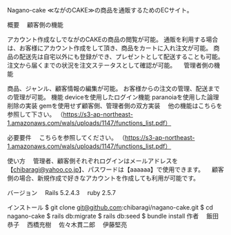 Nagano-cake
≪ながのCAKE≫の商品を通販するためのECサイト。

概要
　顧客側の機能

アカウント作成なしでながのCAKEの商品の閲覧が可能。
通販を利用する場合は、お客様にアカウント作成をして頂き、商品をカートに入れ注文が可能。
商品の配送先は自宅以外にも登録ができ、プレゼントとして配送することも可能。
注文から届くまでの状況を注文ステータスとして確認が可能。
　管理者側の機能

商品、ジャンル、顧客情報の編集が可能。
お客様からの注文の管理、配送までの管理が可能。
機能
deviceを使用したログイン機能
paranoiaを使用した論理削除の実装
gemを使用せず顧客側、管理者側の双方実装
　他の機能はこちらを参照して下さい。 （https://s3-ap-northeast-1.amazonaws.com/wals/uploads/1147/functions_list.pdf）

必要要件
　こちらを参照してください。 （https://s3-ap-northeast-1.amazonaws.com/wals/uploads/1147/functions_list.pdf）

使い方
　管理者、顧客側それぞれログインはメールアドレスを【chibaragi@yahoo.co.jp】、パスワードは【aaaaaa】で使用できます。 　顧客側の場合、新規作成で好きなアカウントを作成しても利用が可能です。

バージョン
　Rails 5.2.4.3 　ruby 2.5.7

インストール
$ git clone git@github.com:chibaragi/nagano-cake.git
$ cd nagano-cake
$ rails db:migrate
$ rails db:seed
$ bundle install
作者
　飯田恭子 　西橋充樹 　佐々木貫二郎 　伊藤堅亮

